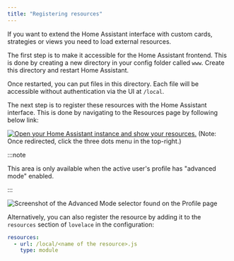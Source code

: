 ```yaml
---
title: "Registering resources"
---
```


If you want to extend the Home Assistant interface with custom cards, strategies or views you need to load external resources.

The first step is to make it accessible for the Home Assistant frontend. This is done by creating a new directory in your config folder called `www`. Create this directory and restart Home Assistant.

Once restarted, you can put files in this directory. Each file will be accessible without authentication via the UI at `/local`.

The next step is to register these resources with the Home Assistant interface. This is done by navigating to the Resources page by following below link:

[![Open your Home Assistant instance and show your resources.](https://my.home-assistant.io/badges/lovelace_resources.svg)](https://my.home-assistant.io/redirect/lovelace_dashboards/) (Note: Once redirected, click the three dots menu in the top-right.)

:::note

This area is only available when the active user's profile has "advanced mode" enabled.

:::

![Screenshot of the Advanced Mode selector found on the Profile page](/img/en/frontend/frontend-profile-advanced-mode.png)

Alternatively, you can also register the resource by adding it to the `resources` section of `lovelace` in the configuration:

```yaml
resources:
  - url: /local/<name of the resource>.js
    type: module
```
